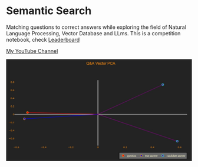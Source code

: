 # Semantic Search
Matching questions to correct answers while exploring the field of Natural Language Processing, Vector Database and LLms. This is a competition notebook, check [Leaderboard](https://www.kaggle.com/competitions/dtc-zoomcamp-qa-challenge/leaderboard)

[My YouTube Channel](https://youtube.com/@ammopy)

![Model](https://github.com/AmMoPy/semantic-search-query-question-/blob/main/qapca.jpg)
